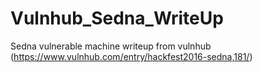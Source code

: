 # Vulnhub_Sedna_WriteUp

Sedna vulnerable machine writeup from vulnhub (https://www.vulnhub.com/entry/hackfest2016-sedna,181/) 

